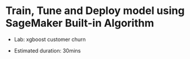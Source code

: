 # Train, Tune and Deploy model using SageMaker Built-in Algorithm

- Lab: xgboost customer churn

- Estimated duration: 30mins
